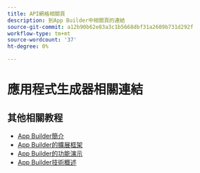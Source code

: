```yaml
---
title: API網格相關頁
description: 到App Builder中相關頁的連結
source-git-commit: a12b90b62e83a3c1b5668dbf31a2609b731d292f
workflow-type: tm+mt
source-wordcount: '37'
ht-degree: 0%

---
```


# 應用程式生成器相關連結

## 其他相關教程

* [App Builder簡介](../app-builder/introduction-to-app-builder.md)
* [App Builder的擴展框架](../app-builder/extensibility-framework-commerce-eventing.md)
* [App Builder的功能演示](../app-builder/app-builder-functional-demonstration.md)
* [App Builder技術概述](../app-builder/app-builder-technical-overview.md)

